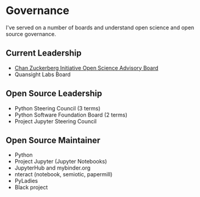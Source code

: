 # Governance

I've served on a number of boards and understand open science and open source governance.

## Current Leadership

- [Chan Zuckerberg Initiative Open Science Advisory Board](https://chanzuckerberg.com/science/programs-resources/open-science/#advisory-board)
- Quansight Labs Board

## Open Source Leadership

- Python Steering Council (3 terms)
- Python Software Foundation Board (2 terms)
- Project Jupyter Steering Council

## Open Source Maintainer

- Python
- Project Jupyter (Jupyter Notebooks)
- JupyterHub and mybinder.org
- nteract (notebook, semiotic, papermill)
- PyLadies
- Black project
